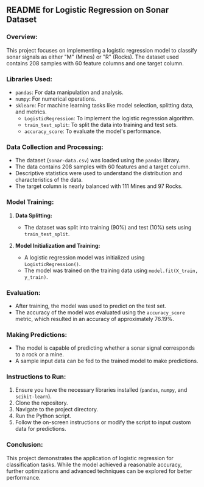 ## README for Logistic Regression on Sonar Dataset

### Overview:

This project focuses on implementing a logistic regression model to classify sonar signals as either "M" (Mines) or "R" (Rocks). The dataset used contains 208 samples with 60 feature columns and one target column.

### Libraries Used:

- `pandas`: For data manipulation and analysis.
- `numpy`: For numerical operations.
- `sklearn`: For machine learning tasks like model selection, splitting data, and metrics.
  - `LogisticRegression`: To implement the logistic regression algorithm.
  - `train_test_split`: To split the data into training and test sets.
  - `accuracy_score`: To evaluate the model's performance.

### Data Collection and Processing:

- The dataset (`sonar-data.csv`) was loaded using the `pandas` library.
- The data contains 208 samples with 60 features and a target column.
- Descriptive statistics were used to understand the distribution and characteristics of the data.
- The target column is nearly balanced with 111 Mines and 97 Rocks.

### Model Training:

1. **Data Splitting:** 
   - The dataset was split into training (90%) and test (10%) sets using `train_test_split`.
   
2. **Model Initialization and Training:**
   - A logistic regression model was initialized using `LogisticRegression()`.
   - The model was trained on the training data using `model.fit(X_train, y_train)`.

### Evaluation:

- After training, the model was used to predict on the test set.
- The accuracy of the model was evaluated using the `accuracy_score` metric, which resulted in an accuracy of approximately 76.19%.

### Making Predictions:

- The model is capable of predicting whether a sonar signal corresponds to a rock or a mine.
- A sample input data can be fed to the trained model to make predictions.

### Instructions to Run:

1. Ensure you have the necessary libraries installed (`pandas`, `numpy`, and `scikit-learn`).
2. Clone the repository.
3. Navigate to the project directory.
4. Run the Python script.
5. Follow the on-screen instructions or modify the script to input custom data for predictions.

### Conclusion:

This project demonstrates the application of logistic regression for classification tasks. While the model achieved a reasonable accuracy, further optimizations and advanced techniques can be explored for better performance.

